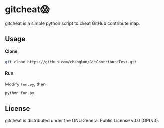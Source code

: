 # gitcheat😱

gitcheat is a simple python script to cheat GitHub contribute map.

## Usage

#### Clone

```bash
git clone https://github.com/changkun/GitContributeTest.git
```
#### Run

Modify `fun.py`, then

```python
python fun.py
```

## License
gitcheat is distributed under the GNU General Public License v3.0 (GPLv3).
